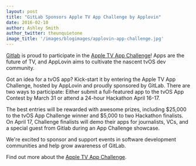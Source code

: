 ```yaml
---
layout: post
title: "GitLab Sponsors Apple TV App Challenge by Applovin"
date: 2016-02-10
author: Ashley Smith
author_twitter: theunquietone
image_title: '/images/blogimages/applovin-app-challenge.jpg'
---
```


[Gitlab](https://about.gitlab.com) is proud to participate in the [Apple TV App Challenge](https://www.applovin.com/appchallenge)!
Apps are the future of TV, and AppLovin aims to cultivate the nascent tvOS dev community.

<!-- more -->

Got an idea for a tvOS app? Kick-start it by entering the Apple TV App Challenge,
hosted by AppLovin and proudly sponsored by GitLab.
There are two ways to participate:
Either submit a full-featured app to the tvOS App Contest by March 31 or 
attend a 24-hour Hackathon April 16-17.

The best entries will be rewarded with awesome prizes, including $25,000 
to the tvOS App Challenge winner and $5,000 to two Hackathon finalists.
On April 17, Challenge finalists will demo their apps for journalists, VCs, 
and a special guest from Gitlab during an App Challenge showcase.

We're excited to sponsor and support events in software development communities
and help grow awareness of GitLab. 

Find out more about the [Apple TV App Challenge](https://www.applovin.com/appchallenge).

